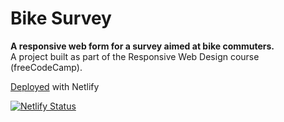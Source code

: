 # Bike Survey
**A responsive web form for a survey aimed at bike commuters.**<br>
A project built as part of the Responsive Web Design course (freeCodeCamp).

[Deployed](https://bike-survey.netlify.app/) with Netlify

[![Netlify Status](https://api.netlify.com/api/v1/badges/24490f9b-0a26-4fa6-8e3d-642c067d747d/deploy-status)](https://app.netlify.com/sites/bike-survey/deploys)
